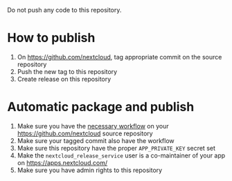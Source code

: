 Do not push any code to this repository. 

# How to publish
1. On https://github.com/nextcloud, tag appropriate commit on the source repository
2. Push the new tag to this repository
3. Create release on this repository

# Automatic package and publish
1. Make sure you have the [necessary workflow](https://github.com/nextcloud/.github/blob/master/workflow-templates/appstore-build-publish.yml) on your https://github.com/nextcloud source repository
2. Make sure your tagged commit also have the workflow
3. Make sure this repository have the proper `APP_PRIVATE_KEY` secret set
4. Make the `nextcloud_release_service` user is a co-maintainer of your app on https://apps.nextcloud.com/
5. Make sure you have admin rights to this repository
